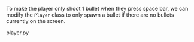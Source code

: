 To make the player only shoot 1 bullet when they press space bar, we can modify the `Player` class to only spawn a bullet if there are no bullets currently on the screen.

player.py
